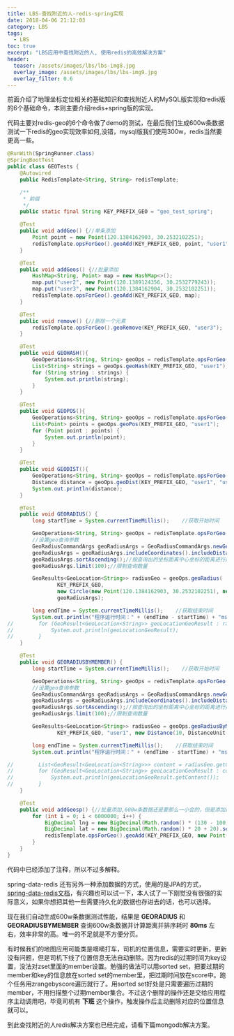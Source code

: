 ```yaml
---
title: LBS-查找附近的人-redis-spring实现
date: 2018-04-06 21:12:03
category: LBS
tags:
  - LBS
toc: true
excerpt: "LBS应用中查找附近的人, 使用redis的高效解决方案"
header:
  teaser: /assets/images/lbs/lbs-img8.jpg
  overlay_image: /assets/images/lbs/lbs-img9.jpg
  overlay_filter: 0.6
---
```


前面介绍了地理坐标定位相关的基础知识和查找附近人的MySQL版实现和redis版的6个基础命令，本则主要介绍redis+spring版的实现。

代码主要对redis-geo的6个命令做了demo的测试，在最后我们生成600w条数据测试一下redis的geo实现效率如何,没错，mysql版我们使用300w，redis当然要更高一些。

```java
@RunWith(SpringRunner.class)
@SpringBootTest
public class GEOTests {
    @Autowired
    public RedisTemplate<String, String> redisTemplate;

    /**
     * 前缀
     */
    public static final String KEY_PREFIX_GEO = "geo_test_spring";

    @Test
    public void addGeo() {//单条添加
        Point point = new Point(120.1384162903, 30.2532102251);
        redisTemplate.opsForGeo().geoAdd(KEY_PREFIX_GEO, point, "user1");
    }

    @Test
    public void addGeos() {//批量添加
        HashMap<String, Point> map = new HashMap<>();
        map.put("user2", new Point(120.1389124356, 30.2532779243));
        map.put("user3", new Point(120.1384162904, 30.2532102251));
        redisTemplate.opsForGeo().geoAdd(KEY_PREFIX_GEO, map);
    }

    @Test
    public void remove() {//删除一个元素
        redisTemplate.opsForGeo().geoRemove(KEY_PREFIX_GEO, "user3");
    }

    @Test
    public void GEOHASH(){
        GeoOperations<String, String> geoOps = redisTemplate.opsForGeo();
        List<String> strings = geoOps.geoHash(KEY_PREFIX_GEO, "user1");
        for (String string : strings) {
            System.out.println(string);
        }
    }

    @Test
    public void GEOPOS(){
        GeoOperations<String, String> geoOps = redisTemplate.opsForGeo();
        List<Point> points = geoOps.geoPos(KEY_PREFIX_GEO, "user1");
        for (Point point : points) {
            System.out.println(point);
        }
    }

    @Test
    public void GEODIST(){
        GeoOperations<String, String> geoOps = redisTemplate.opsForGeo();
        Distance distance = geoOps.geoDist(KEY_PREFIX_GEO, "user1", "user2",DistanceUnit.KILOMETERS);
        System.out.println(distance);
    }

    @Test
    public void GEORADIUS() {
        long startTime = System.currentTimeMillis();    //获取开始时间

        GeoOperations<String, String> geoOps = redisTemplate.opsForGeo();
        //设置geo查询参数
        GeoRadiusCommandArgs geoRadiusArgs = GeoRadiusCommandArgs.newGeoRadiusArgs();
        geoRadiusArgs = geoRadiusArgs.includeCoordinates().includeDistance();//查询返回结果包括距离和坐标
        geoRadiusArgs.sortAscending();//按查询出的坐标距离中心坐标的距离进行排序
        geoRadiusArgs.limit(100);//限制查询数量

        GeoResults<GeoLocation<String>> radiusGeo = geoOps.geoRadius(
                KEY_PREFIX_GEO,
                new Circle(new Point(120.1384162903, 30.2532102251), new Distance(5, DistanceUnit.KILOMETERS)),
                geoRadiusArgs);

        long endTime = System.currentTimeMillis();    //获取结束时间
        System.out.println("程序运行时间：" + (endTime - startTime) + "ms");    //输出程序运行时间
//        for (GeoResult<GeoLocation<String>> geoLocationGeoResult : radiusGeo) {
//            System.out.println(geoLocationGeoResult);
//        }
    }

    @Test
    public void GEORADIUSBYMEMBER() {
        long startTime = System.currentTimeMillis();    //获取开始时间

        GeoOperations<String, String> geoOps = redisTemplate.opsForGeo();
        //设置geo查询参数
        GeoRadiusCommandArgs geoRadiusArgs = GeoRadiusCommandArgs.newGeoRadiusArgs();
        geoRadiusArgs = geoRadiusArgs.includeCoordinates().includeDistance();//查询返回结果包括距离和坐标
        geoRadiusArgs.sortAscending();//按查询出的坐标距离中心坐标的距离进行排序
        geoRadiusArgs.limit(100);//限制查询数量

        GeoResults<GeoLocation<String>> radiusGeo = geoOps.geoRadiusByMember(
                KEY_PREFIX_GEO, "user1", new Distance(10, DistanceUnit.KILOMETERS), geoRadiusArgs);

        long endTime = System.currentTimeMillis();    //获取结束时间
        System.out.println("程序运行时间：" + (endTime - startTime) + "ms");    //输出程序运行时间

//        List<GeoResult<GeoLocation<String>>> content = radiusGeo.getContent();
//        for (GeoResult<GeoLocation<String>> geoLocationGeoResult : content) {
//            System.out.println(geoLocationGeoResult.getContent());
//        }
    }

    @Test
    public void addGeosp() {//批量添加,600w条数据还是要那么一小会的，但是添加速度比mysql快多多了
        for (int i = 0; i < 6000000; i++) {
            BigDecimal lng = new BigDecimal(Math.random() * (130 - 100) + 100).setScale(10, BigDecimal.ROUND_HALF_UP);
            BigDecimal lat = new BigDecimal(Math.random() * 20 + 20).setScale(10, BigDecimal.ROUND_HALF_UP);
            redisTemplate.opsForGeo().geoAdd(KEY_PREFIX_GEO, new Point(lng.doubleValue(), lat.doubleValue()), "user" + i);
        }
    }
}
```

代码中已经添加了注释，所以不过多解释。

spring-data-redis 还有另外一种添加数据的方式，使用的是JPA的方式， [spring-data-redis文档](https://docs.spring.io/spring-data/redis/docs/2.1.0.M2/reference/html/#redis.repositories.indexes.geospatial)，有兴趣也可以试一下，本人试了一下刚觉没有很强的实际意义，如果你想把其他一些需要持久化的数据也存进去的话，也可以选择。

现在我们自动生成600w条数据测试性能，结果是 **GEORADIUS** 和 **GEORADIUSBYMEMBER** 查询600w条数据并计算距离并排序耗时 **80ms** 左右，效率非常的高。唯一的不足就是不方便分页。

有时候我们的地图应用可能类是嘀嘀打车，司机的位置信息，需要实时更新，更新没有问题，但是司机下线了位置信息无法自动删除。因为redis的过期时间为key设置，没法对zset里面的member设置。勉强的做法可以用sorted set，把要过期的member和key的信息放在sorted set的member里，把过期时间放在score中。跑个任务用zrangebyscore遍历就行了。用sorted set好处是只需要遍历过期的member，不用扫描整个过期member集合。不过这个删除的操作还是交给应用程序主动调用吧，毕竟司机有 **下班** 这个操作，触发操作后主动删除对应的位置信息就可以。

到此查找附近的人redis解决方案也已经完成，请看下篇mongodb解决方案。
